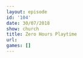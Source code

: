 ```yaml
---
layout: episode
id: '104'
date: 30/07/2018
show: church
title: Zero Hours Playtime
url: 
games: []
---
```

